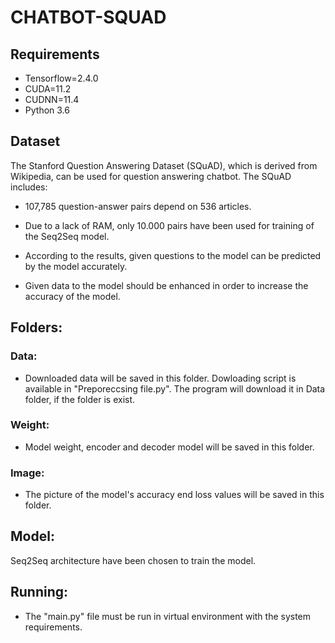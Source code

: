 # CHATBOT-SQUAD

## Requirements
- Tensorflow=2.4.0
- CUDA=11.2
- CUDNN=11.4
- Python 3.6

## Dataset
The Stanford Question Answering Dataset (SQuAD), which is derived from Wikipedia, can be used for question answering chatbot. The SQuAD includes:
- 107,785 question-answer pairs depend on 536 articles. 

- Due to a lack of RAM, only 10.000 pairs have been used for training of the Seq2Seq model.
- According to the results, given questions to the model can be predicted by the model accurately.
- Given data to the model should be enhanced in order to increase the accuracy of the model.

## Folders:
### Data: 
- Downloaded data will be saved in this folder. Dowloading script is available in "Preporeccsing file.py". The program will download it in Data folder, if the folder is exist.
### Weight:
- Model weight, encoder and decoder model will be saved in this folder.
### Image:
- The picture of the model's accuracy end loss values will be saved in this folder.


## Model:
Seq2Seq architecture have been chosen to train the model.

## Running:
- The "main.py" file must be run in virtual environment with the system requirements. 
